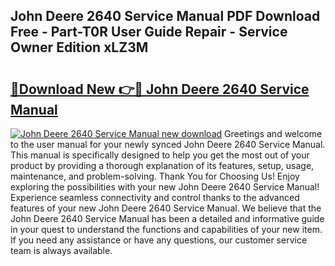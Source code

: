 ## John Deere 2640 Service Manual PDF Download Free - Part-T0R User Guide Repair - Service Owner Edition xLZ3M

# <h2><a href="http://bc90051.oget.top/?id=John+Deere+2640+Service+Manual">🔗Download New 👉🔴 John Deere 2640 Service Manual</a></h2>

[![John Deere 2640 Service Manual new download](https://i.imgur.com/5g1atiW.png)](http://bc90051.oget.top/?id=John+Deere+2640+Service+Manual)
Greetings and welcome to the user manual for your newly synced John Deere 2640 Service Manual. This manual is specifically designed to help you get the most out of your product by providing a thorough explanation of its features, setup, usage, maintenance, and problem-solving. Thank You for Choosing Us! Enjoy exploring the possibilities with your new John Deere 2640 Service Manual! Experience seamless connectivity and control thanks to the advanced features of your new John Deere 2640 Service Manual. We believe that the John Deere 2640 Service Manual has been a detailed and informative guide in your quest to understand the functions and capabilities of your new item. If you need any assistance or have any questions, our customer service team is always available.
